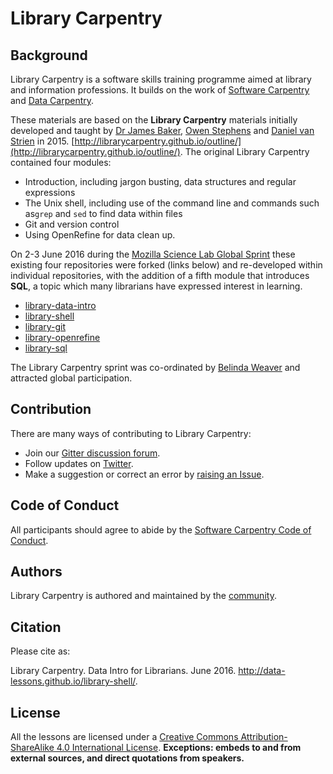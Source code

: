 # Library Carpentry

## Background

Library Carpentry is a software skills training programme aimed at library and information professions. It builds on the work of [Software Carpentry](http://software-carpentry.org/) and [Data Carpentry](http://www.datacarpentry.org/).

These materials are based on the **Library Carpentry** materials initially developed and taught by [Dr James Baker](https://github.com/drjwbaker), [Owen Stephens](https://github.com/ostephens) and [Daniel van Strien](https://github.com/davanstrien) in 2015.
[http://librarycarpentry.github.io/outline/](http://librarycarpentry.github.io/outline/). The original Library Carpentry contained four modules:

- Introduction, including jargon busting, data structures and regular expressions
- The Unix shell, including use of the command line and commands such as`grep` and `sed` to find data within files
- Git and version control
- Using OpenRefine for data clean up.

On 2-3 June 2016 during the [Mozilla Science Lab Global Sprint](https://science.mozilla.org/programs/events/global-sprint-2016) these existing four repositories were forked (links below) and re-developed within individual repositories, with the addition of a fifth module that introduces **SQL**, a topic which many librarians have expressed interest in learning. 

- [library-data-intro](https://github.com/data-lessons/library-data-intro)
- [library-shell](https://github.com/data-lessons/library-shell)
- [library-git](https://github.com/data-lessons/library-git)
- [library-openrefine](https://github.com/data-lessons/library-openrefine)
- [library-sql](https://github.com/data-lessons/library-sql)

The Library Carpentry sprint was co-ordinated by [Belinda Weaver](https://github.com/weaverbel) and attracted global participation.

## Contribution

There are many ways of contributing to Library Carpentry:

- Join our [Gitter discussion forum](https://gitter.im/weaverbel/LibraryCarpentry).
- Follow updates on [Twitter](https://twitter.com/search?f=tweets&vertical=default&q=%23librarycarpentry&src=typd).
- Make a suggestion or correct an error by [raising an Issue](https://github.com/data-lessons/library-data-intro/issues).

## Code of Conduct

All participants should agree to abide by the [Software Carpentry Code of Conduct](http://software-carpentry.org/conduct/).

## Authors

Library Carpentry is authored and maintained by the [community](https://github.com/data-lessons/library-data-intro/network/members).

## Citation

Please cite as:

Library Carpentry. Data Intro for Librarians. June 2016. http://data-lessons.github.io/library-shell/.

## License

All the lessons are licensed under a [Creative Commons Attribution-ShareAlike 4.0 International License](http://creativecommons.org/licenses/by-sa/4.0/). **Exceptions: embeds to and from external sources, and direct quotations from speakers.**

